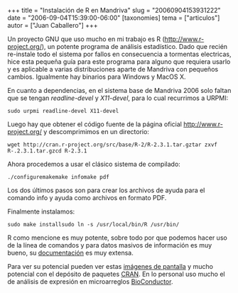 +++
title = "Instalación de R en Mandriva"
slug = "20060904153931222"
date = "2006-09-04T15:39:00-06:00"
[taxonomies]
tema = ["articulos"]
autor = ["Juan Caballero"]
+++

Un proyecto GNU que uso mucho en mi trabajo es R
(<http://www.r-project.org/>), un potente programa de análisis
estadístico. Dado que recién re-instale todo el sistema por fallos en
consecuencia a tormentas electricas, hice esta pequeña guía para este
programa para alguno que requiera usarlo y es aplicable a varias
distribuciones aparte de Mandriva con pequeños cambios. Igualmente hay
binarios para Windows y MacOS X.

<!-- more -->
En cuanto a dependencias, en el sistema base de Mandriva 2006 solo
faltan que se tengan *readline-devel* y *X11-devel*, para lo cual
recurrimos a URPMI:

`sudo urpmi readline-devel X11-devel`

Luego hay que obtener el código fuente de la página oficial
<http://www.r-project.org/> y descomprimimos en un directorio:

`wget http://cran.r-project.org/src/base/R-2/R-2.3.1.tar.gztar zxvf R-.2.3.1.tar.gzcd R-2.3.1`

Ahora procedemos a usar el clásico sistema de compilado:

`./configuremakemake infomake pdf`

Los dos últimos pasos son para crear los archivos de ayuda para el
comando info y ayuda como archivos en formato PDF.

Finalmente instalamos:

`sudo make installsudo ln -s /usr/local/bin/R /usr/bin/`

R como mencione es muy potente, sobre todo por que podemos hacer uso de
la línea de comandos y para datos masivos de información es muy bueno,
su [documentación](http://cran.r-project.org/manuals.html) es muy
extensa.

Para ver su potencial pueden ver estas [imágenes de
pantalla](http://www.r-project.org/screenshots/screenshots.html) y mucho
potencial con el depósito de paquetes
[CRAN](http://cran.r-project.org/). En lo personal uso mucho el de
análisis de expresión en microarreglos
[BioConductor](http://www.bioconductor.org/).
